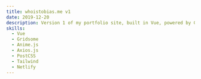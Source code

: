```yaml
---
title: whoistobias.me v1
date: 2019-12-20
description: Version 1 of my portfolio site, built in Vue, powered by Gridsome & Netlfiy
skills:
  - Vue
  - Gridsome
  - Anime.js
  - Axios.js
  - PostCSS
  - Tailwind
  - Netlify
---
```

